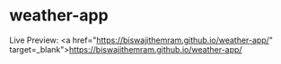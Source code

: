 # weather-app

Live Preview: <a href="https://biswajithemram.github.io/weather-app/" target=_blank">https://biswajithemram.github.io/weather-app/</a>
